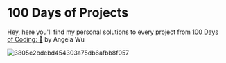 # 100 Days of Projects 
Hey, here you'll find my personal solutions to every project from [100 Days of Coding: 🐍](https://www.udemy.com/course/100-days-of-code/) by Angela Wu 

![3805e2bdebd454303a75db6afbb8f057](https://github.com/CatRivas/100-DaysOfProjects/assets/125322181/da6a1d5a-4f58-4f92-b66c-5482d72cbf38)

